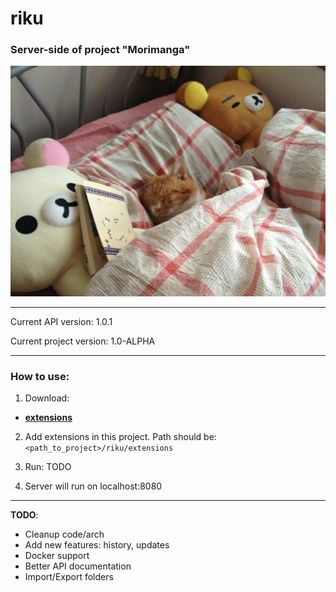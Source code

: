 # riku
### Server-side of project "Morimanga"
<p align="center">
  <img src="image.jpg" alt="cat"/>
</p>

---
Current API version: 1.0.1

Current project version: 1.0-ALPHA

---
### How to use:
1. Download:
- [**extensions**](https://github.com/Morimanga/extensions)
2. Add extensions in this project. Path should be:
```<path_to_project>/riku/extensions```


3. Run: TODO
  
4. Server will run on localhost:8080

---
**TODO**:
- Cleanup code/arch
- Add new features: history, updates
- Docker support
- Better API documentation
- Import/Export folders
